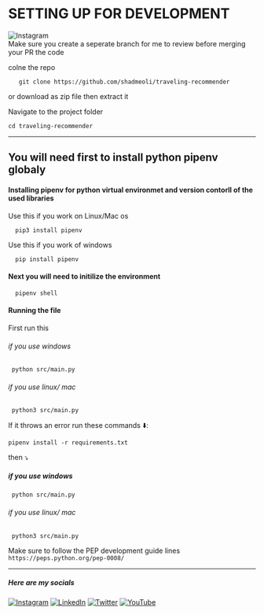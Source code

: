 # SETTING UP FOR DEVELOPMENT

![Instagram](https://badgen.net/badge/to/note/red) \
Make sure you create a seperate branch for me to review before merging your PR the code

colne the repo
```
   git clone https://github.com/shadmeoli/traveling-recommender
```
or download as zip file then extract it

Navigate to the project folder
```
cd traveling-recommender
```

---

## You will need first to install python pipenv globaly

#### Installing pipenv for python virtual environmet and version contorll of the used libraries
Use this if you work on Linux/Mac os
```
  pip3 install pipenv
```
Use this if you work of windows
```
  pip install pipenv
```

#### Next you will need to initilize the environment

```
  pipenv shell
```


#### Running the file
First run this

###### if you use windows
```
 python src/main.py
```

###### if you use linux/ mac
```
 python3 src/main.py
```

If it throws an error run these commands ⬇️:

```
pipenv install -r requirements.txt
```

then ⤵️
##### if you use windows
```
 python src/main.py
```

###### if you use linux/ mac
```
 python3 src/main.py
```

Make sure to follow the PEP development guide lines ```https://peps.python.org/pep-0008/```

<hr>

##### Here are my socials

[![Instagram](https://img.shields.io/badge/Instagram-%23E4405F.svg?logo=Instagram&logoColor=white)](https://instagram.com/_s.ha.d) [![LinkedIn](https://img.shields.io/badge/LinkedIn-%230077B5.svg?logo=linkedin&logoColor=white)](https://linkedin.com/in/shadrack-codes254/) [![Twitter](https://img.shields.io/badge/Twitter-%231DA1F2.svg?logo=Twitter&logoColor=white)](https://twitter.com/Codesshad) [![YouTube](https://img.shields.io/badge/YouTube-%23FF0000.svg?logo=YouTube&logoColor=white)](https://www.youtube.com/channel/UC34M77EOVsfBFzaQyQO6LeA) 
